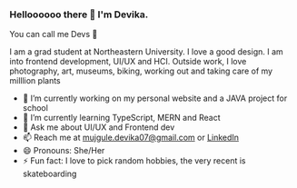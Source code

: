 ### Helloooooo there 👋 I'm Devika. 
You can call me Devs 🌼

I am a grad student at Northeastern University. I love a good design. I am into frontend development, UI/UX and HCI. 
Outside work, I love photography, art, museums, biking, working out and taking care of my milllion plants 

- 🔭 I’m currently working on my personal website and a JAVA project for school
- 🌱 I’m currently learning TypeScript, MERN and React
- 💬 Ask me about UI/UX and Frontend dev
- 📫 Reach me at mujgule.devika07@gmail.com or [LinkedIn](https://www.linkedin.com/in/devikamujgule/)
- 😄 Pronouns: She/Her
- ⚡ Fun fact: I love to pick random hobbies, the very recent is skateboarding <!---- 👯 I’m looking to collaborate on 
//- 🤔 I’m looking for help with ... -->
